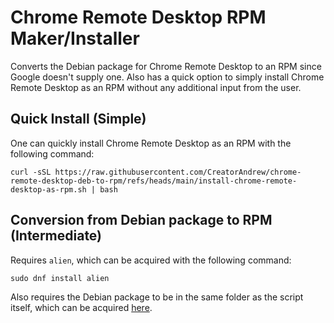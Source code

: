 # Chrome Remote Desktop RPM Maker/Installer
Converts the Debian package for Chrome Remote Desktop to an RPM since Google doesn't supply one. Also has a quick option to simply install Chrome Remote Desktop as an RPM without any additional input from the user.


## Quick Install (Simple)

One can quickly install Chrome Remote Desktop as an RPM with the following command:
```
curl -sSL https://raw.githubusercontent.com/CreatorAndrew/chrome-remote-desktop-deb-to-rpm/refs/heads/main/install-chrome-remote-desktop-as-rpm.sh | bash
```


## Conversion from Debian package to RPM (Intermediate)

Requires `alien`, which can be acquired with the following command:
```
sudo dnf install alien
```

Also requires the Debian package to be in the same folder as the script itself, which can be acquired [here](https://dl.google.com/linux/direct/chrome-remote-desktop_current_amd64.deb).
